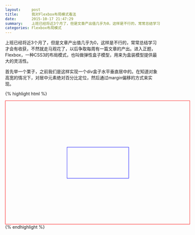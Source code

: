 ```yaml
---
layout:     post
title:      我对Flexbox布局模式看法
date:       2015-10-17 21:47:29
summary:    上班已经将近3个月了，但是文章产出值几乎为0，这样是不行的，常常总结学习才会有收获，不然就走马观花了，以后争取每周有一篇文章的产出。进入正题，Flexbox，一种CSS3的布局模式，也叫做弹性盒子模型，用来为盒装模型提供最大的灵活性。
categories: Flexbox布局模式
---
```


上班已经将近3个月了，但是文章产出值几乎为0，这样是不行的，常常总结学习才会有收获，不然就走马观花了，以后争取每周有一篇文章的产出。进入正题，Flexbox，一种CSS3的布局模式，也叫做弹性盒子模型，用来为盒装模型提供最大的灵活性。

首先举一个栗子，之前我们是这样实现一个div盒子水平垂直居中的。在知道对象高宽的情况下，对居中元素绝对百分比定位，然后通过margin偏移的方式来实现。

{% highlight html %}
<style>
    .container{
        width: 600px;
        height: 400px;
        border: 1px solid red;
        position: relative;
    }
    .box{
        width: 200px;
        height: 100px;
        border: 1px solid blue;
        position: absolute;
        left: 50%;
        top: 50%;
        margin-left: -100px;
        margin-top:-50px;
    }
</style>
<div class="container">
    <div class="box"></div>
</div>
{% endhighlight %}